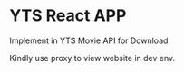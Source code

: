 # YTS React APP

Implement in YTS Movie API for Download

Kindly use proxy to view website in dev env.